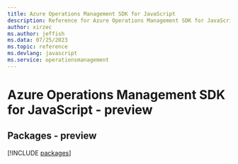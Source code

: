 ```yaml
---
title: Azure Operations Management SDK for JavaScript
description: Reference for Azure Operations Management SDK for JavaScript
author: xirzec
ms.author: jeffish
ms.data: 07/25/2023
ms.topic: reference
ms.devlang: javascript
ms.service: operationsmanagement
---
```

# Azure Operations Management SDK for JavaScript - preview
## Packages - preview
[!INCLUDE [packages](operations-management-index.md)]